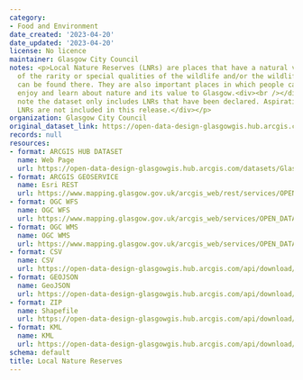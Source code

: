```yaml
---
category:
- Food and Environment
date_created: '2023-04-20'
date_updated: '2023-04-20'
license: No licence
maintainer: Glasgow City Council
notes: <p>Local Nature Reserves (LNRs) are places that have a natural value in terms
  of the rarity or special qualities of the wildlife and/or the wildlife habitat that
  can be found there. They are also important places in which people can explore,
  enjoy and learn about nature and its value to Glasgow.<div><br /></div><div>Please
  note the dataset only includes LNRs that have been declared. Aspirational or Potential
  LNRs are not included in this release.</div></p>
organization: Glasgow City Council
original_dataset_link: https://open-data-design-glasgowgis.hub.arcgis.com/datasets/GlasgowGIS::local-nature-reserves
records: null
resources:
- format: ARCGIS HUB DATASET
  name: Web Page
  url: https://open-data-design-glasgowgis.hub.arcgis.com/datasets/GlasgowGIS::local-nature-reserves
- format: ARCGIS GEOSERVICE
  name: Esri REST
  url: https://www.mapping.glasgow.gov.uk/arcgis_web/rest/services/OPEN_DATA/LNRs/MapServer/0
- format: OGC WFS
  name: OGC WFS
  url: https://www.mapping.glasgow.gov.uk/arcgis_web/services/OPEN_DATA/LNRs/MapServer/WFSServer?request=GetCapabilities&service=WFS
- format: OGC WMS
  name: OGC WMS
  url: https://www.mapping.glasgow.gov.uk/arcgis_web/services/OPEN_DATA/LNRs/MapServer/WMSServer?request=GetCapabilities&service=WMS
- format: CSV
  name: CSV
  url: https://open-data-design-glasgowgis.hub.arcgis.com/api/download/v1/items/6d165bfc8bba436b94c737e3a4d9416b/csv?layers=0
- format: GEOJSON
  name: GeoJSON
  url: https://open-data-design-glasgowgis.hub.arcgis.com/api/download/v1/items/6d165bfc8bba436b94c737e3a4d9416b/geojson?layers=0
- format: ZIP
  name: Shapefile
  url: https://open-data-design-glasgowgis.hub.arcgis.com/api/download/v1/items/6d165bfc8bba436b94c737e3a4d9416b/shapefile?layers=0
- format: KML
  name: KML
  url: https://open-data-design-glasgowgis.hub.arcgis.com/api/download/v1/items/6d165bfc8bba436b94c737e3a4d9416b/kml?layers=0
schema: default
title: Local Nature Reserves
---
```

